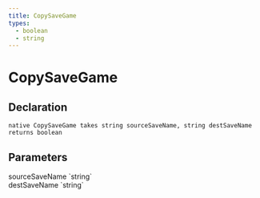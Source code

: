```yaml
---
title: CopySaveGame
types:
  - boolean
  - string
---
```


# CopySaveGame

## Declaration

```
native CopySaveGame takes string sourceSaveName, string destSaveName returns boolean
```

## Parameters
<dl>
  <dt>sourceSaveName `string`</dt>
  <dd></dd>

  <dt>destSaveName `string`</dt>
  <dd></dd>
</dl>